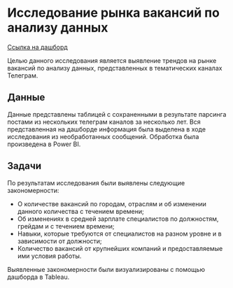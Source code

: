 Исследование рынка вакансий по анализу данных
=============

[Ссылка на дашборд](https://public.tableau.com/app/profile/liudmila5374/viz/LaborTelegram/Story1)

Целью данного исследования является выявление трендов на рынке вакансий по анализу данных, представленных в тематических каналах Телеграм.

Данные
-------------
Данные представлены таблицей с сохраненными в результате парсинга постами из нескольких телеграм каналов за несколько лет. Вся представленная на дашборде информация была выделена в ходе исследования из необработанных сообщений. Обработка была произведена в Power BI.

Задачи
-------------

По результатам исследования были выявлены следующие закономерности:
*	О количестве вакансий по городам, отраслям и об изменении данного количества с течением времени;
* Об изменениях в средней зарплате специалистов по должностям, грейдам и с течением времени;
* Навыки, которые требуются от специалистов на разном уровне и в зависимости от должности;
* Количество вакансий от крупнейших компаний и предоставляемые ими условия работы.

Выявленные закономерности были визуализированы с помощью дашборда в Tableau.
